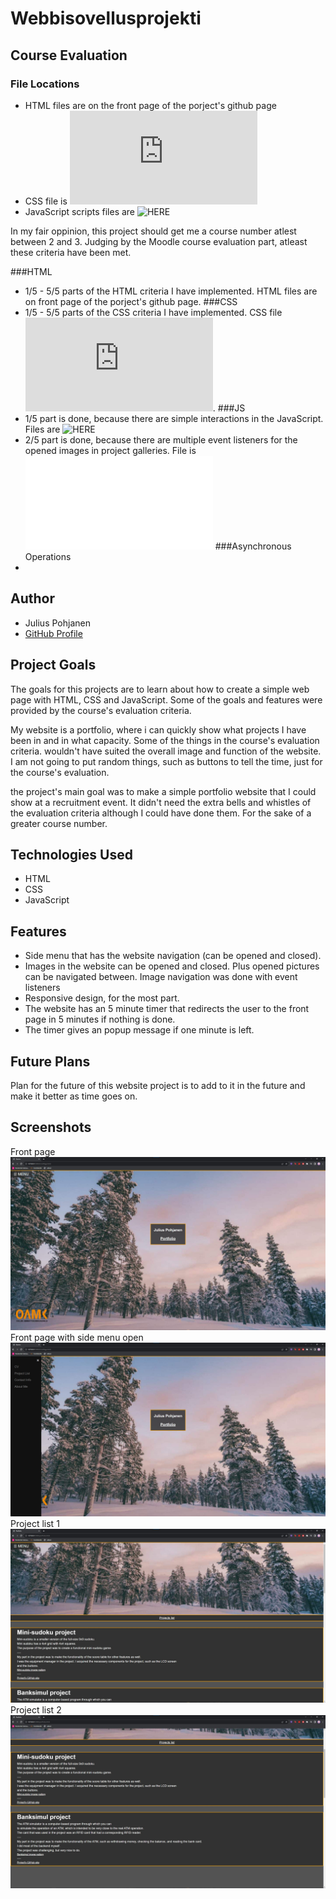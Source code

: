 # Webbisovellusprojekti
 
## Course Evaluation

### File Locations
- HTML files are on the front page of the porject's github page
- CSS file is ![HERE](https://github.com/JuliusPohjanen/JuliusPohjanen.github.io/blob/main/css/style.css)
- JavaScript scripts files are ![HERE]([https://github.com/JuliusPohjanen/JuliusPohjanen.github.io/blob/main/assets/scripts)

In my fair oppinion, this project should get me a course number atlest between 2 and 3. 
Judging by the Moodle course evaluation part, atleast these criteria have been met.

  ###HTML
- 1/5 - 5/5 parts of the HTML criteria I have implemented. HTML files are on front page of the porject's github page.
  ###CSS
- 1/5 - 5/5 parts of the CSS criteria I have implemented. CSS file ![HERE](https://github.com/JuliusPohjanen/JuliusPohjanen.github.io/blob/main/css/style.css).
  ###JS
- 1/5 part is done, because there are simple interactions in the JavaScript. Files are ![HERE]([https://github.com/JuliusPohjanen/JuliusPohjanen.github.io/blob/main/assets/scripts/)
- 2/5 part is done, because there are multiple event listeners for the opened images in project galleries. File is ![HERE]([https://github.com/JuliusPohjanen/JuliusPohjanen.github.io/blob/main/assets/scripts/timer_scripts.js)
  ###Asynchronous Operations
-


## Author

- Julius Pohjanen
- [GitHub Profile](https://github.com/JuliusPohjanen)

## Project Goals

The goals for this projects are to learn about how to create a simple web page with HTML, CSS and JavaScript.
Some of the goals and features were provided by the course's evaluation criteria. 

My website is a portfolio, where i can quickly show what projects I have been in and in what capacity.
Some of the things in the course's evaluation criteria. wouldn't have suited the overall image and function of the website.
I am not going to put random things, such as buttons to tell the time, just for the course's evaluation.

the project's main goal was to make a simple portfolio website that I could show at a recruitment event. 
It didn't need the extra bells and whistles of the evaluation criteria although I could have done them. For the sake of
a greater course number.

## Technologies Used

- HTML
- CSS
- JavaScript

## Features

- Side menu that has the website navigation (can be opened and closed).
- Images in the website can be opened and closed. Plus opened pictures can be navigated between.
  Image navigation was done with event listeners
- Responsive design, for the most part.
- The website has an 5 minute timer that redirects the user to the front page in 5 minutes if nothing is done.
- The timer gives an popup message if one minute is left.

## Future Plans

Plan for the future of this website project is to add to it in the future and make it better as time goes on.

## Screenshots

Front page
![screenshot 1](https://github.com/JuliusPohjanen/JuliusPohjanen.github.io/blob/main/assets/pictures/Frontpage.jpg)
Front page with side menu open
![screenshot 2](https://github.com/JuliusPohjanen/JuliusPohjanen.github.io/blob/main/assets/pictures/Frontpage_sidemenu.jpg)
Project list 1
![screenshot 3](https://github.com/JuliusPohjanen/JuliusPohjanen.github.io/blob/main/assets/pictures/projectlist1.jpg)
Project list 2
![screenshot 3](https://github.com/JuliusPohjanen/JuliusPohjanen.github.io/blob/main/assets/pictures/projectlist2.jpg)


